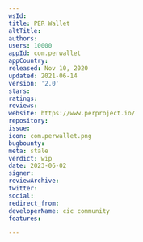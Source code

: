 ```yaml
---
wsId: 
title: PER Wallet
altTitle: 
authors: 
users: 10000
appId: com.perwallet
appCountry: 
released: Nov 10, 2020
updated: 2021-06-14
version: '2.0'
stars: 
ratings: 
reviews: 
website: https://www.perproject.io/
repository: 
issue: 
icon: com.perwallet.png
bugbounty: 
meta: stale
verdict: wip
date: 2023-06-02
signer: 
reviewArchive: 
twitter: 
social: 
redirect_from: 
developerName: cic community
features: 

---
```


